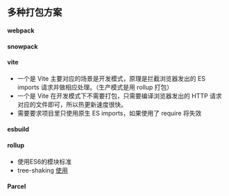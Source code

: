 ## 多种打包方案

#### webpack
#### snowpack
#### vite
- 一个是 Vite 主要对应的场景是开发模式，原理是拦截浏览器发出的 ES imports 请求并做相应处理。（生产模式是用 rollup 打包）
- 一个是 Vite 在开发模式下不需要打包，只需要编译浏览器发出的 HTTP 请求对应的文件即可，所以热更新速度很快。
- 需要要求项目里只使用原生 ES imports，如果使用了 require 将失效
#### esbuild
#### rollup
- 使用ES6的模块标准
- tree-shaking
[使用](https://juejin.im/post/6869551115420041229)
#### Parcel
